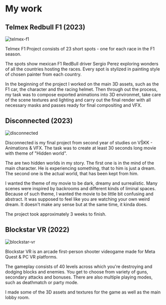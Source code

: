 # My work
## **Telmex Redbull F1** (2023)
![telmex-f1](https://github.com/JakubPanekVSKK/english-for-designers/assets/149397077/2b15d79b-e012-4b5c-bb85-99fb49fbc77b)

Telmex F1 Project consists of 23 short spots - one for each race in the F1 season.

The spots show mexican F1 RedBull driver Sergio Perez exploring wonders of all the countries hosting the races.
Every spot is stylized in painting style of chosen painter from each country.

In the beginning of the project I worked on the main 3D assets, such as the F1 car, the character and the racing helmet. Then through out the process, my task was to compose exported animations into 3D environmet, take care of the scene textures and lighting and carry out the final render with all necessary masks and passes ready for final compositing and VFX.

## **Disconnected** (2023)
![disconnected](https://github.com/JakubPanekVSKK/english-for-designers/assets/149397077/d9b86994-fe6d-4cea-a067-3413e9b17101)

Disconnected is my final project from second year of studies on VŠKK - Animations & VFX. The task was to create at least 30 seconds long movie with theme of "Hidden world".

The are two hidden worlds in my story. The first one is in the mind of the main character. He is experiencing something, that to him is just a dream. The second one is the actual world, that has been kept from him.

I wanted the theme of my movie to be dark, dreamy and surrealistic. Many scenes were inspired by backrooms and different kinds of liminal spaces. Because of such theme, I wanted the movie to be little bit confusing and abstract. It was supposed to feel like you are watching your own weird dream. It doesn't make any sense but at the same time, it kinda does. 

The project took approximately 3 weeks to finish.

## **Blockstar VR** (2022)
![blockstar-vr](https://github.com/JakubPanekVSKK/english-for-designers/assets/149397077/223d0c0b-f5f2-4e3d-9c4c-a6b91f9fd89e)

Blockstar VR is an arcade first-person shooter videogame made for Meta Quest & PC VR platforms.

The gameplay consists of 40 levels across which you're destroying and dodging blocks and enemies. You get to choose from variety of guns, secondary attacks and bonuses. There are also multiple playing modes, such as deathmatch or party mode.

I made some of the 3D assets and textures for the game as well as the main lobby room.
